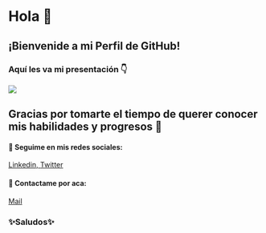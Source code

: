 # Hola 👋 

## ¡Bienvenide a mi Perfil de GitHub!

### Aquí les va mi presentación 👇

![](![giardini_diamela_CV](https://user-images.githubusercontent.com/73135153/172746229-d459dd7a-1b94-4fcf-8fd4-0bb3cfed88f1.png))


## Gracias por tomarte el tiempo de querer conocer mis habilidades y progresos 💜
#### 📌 Seguime en mis redes sociales:
[Linkedin, ](https://www.linkedin.com/in/diamelagiardini/)
[Twitter](https://twitter.com/diame_gi)

#### 📌 Contactame por aca:
[Mail](mailto:giardinidiamela@gmail.com) 

### ✨Saludos✨


